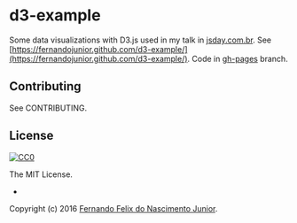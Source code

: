 # d3-example

Some data visualizations with D3.js used in my talk in [jsday.com.br](http://jsday.com.br).
See [https://fernandojunior.github.com/d3-example/](https://fernandojunior.github.com/d3-example/). Code in [gh-pages](https://github.com/fernandojunior/d3-example/tree/gh-pages) branch.

## Contributing

See CONTRIBUTING.

## License

[![CC0](https://i.creativecommons.org/l/by-nc-sa/4.0/88x31.png)](https://creativecommons.org/licenses/by-nc-sa/4.0/)

The MIT License.

-

Copyright (c) 2016 [Fernando Felix do Nascimento Junior](https://github.com/fernandojunior/).
